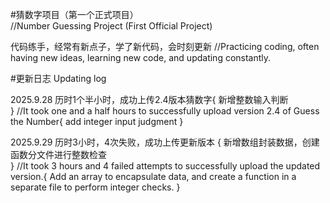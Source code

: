 #猜数字项目（第一个正式项目）      
//Number Guessing Project (First Official Project)

代码练手，经常有新点子，学了新代码，会时刻更新 
//Practicing coding, often having new ideas, learning new code, and updating constantly.

#更新日志
Updating log

2025.9.28   历时1个半小时，成功上传2.4版本猜数字{
    新增整数输入判断   
}
//It took one and a half hours to successfully upload version 2.4 of Guess the Number{
     add integer input judgment
}

2025.9.29   历时3小时，4次失败，成功上传更新版本     {
    新增数组封装数据，创建函数分文件进行整数检查    
}
//It took 3 hours and 4 failed attempts to successfully upload the updated version.{
    Add an array to encapsulate data, and create a function in a separate file to perform integer checks.
}
    
            
